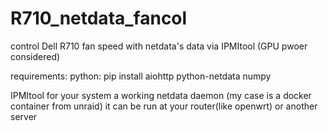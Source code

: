 # R710_netdata_fancol
control Dell R710 fan speed with netdata's data via IPMItool (GPU pwoer considered)

requirements:
  python:
    pip install aiohttp python-netdata numpy
    
  IPMItool for your system
  a working netdata daemon (my case is a docker container from unraid)
  it can be run at your router(like openwrt) or another server
